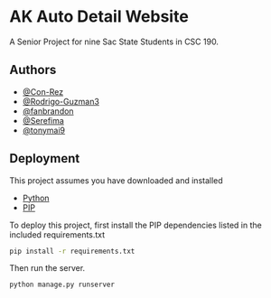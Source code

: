 
# AK Auto Detail Website

A Senior Project for nine Sac State Students in CSC 190.




## Authors

- [@Con-Rez](https://github.com/Con-Rez)
- [@Rodrigo-Guzman3](https://github.com/Rodrigo-Guzman3)
- [@fanbrandon](https://github.com/fanbrandon)
- [@Serefima](https://github.com/Serefima)
- [@tonymai9](https://github.com/tonymai9)


## Deployment

This project assumes you have downloaded and installed 

- [Python](https://www.python.org/downloads/)
- [PIP](https://pip.pypa.io/en/stable/installation/)

To deploy this project, first install the PIP dependencies listed in the included requirements.txt

```bash
pip install -r requirements.txt
```

Then run the server.

```bash
python manage.py runserver
```
